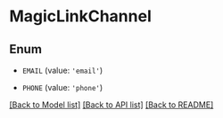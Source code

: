 # MagicLinkChannel


## Enum

* `EMAIL` (value: `'email'`)

* `PHONE` (value: `'phone'`)

[[Back to Model list]](../README.md#documentation-for-models) [[Back to API list]](../README.md#documentation-for-api-endpoints) [[Back to README]](../README.md)


